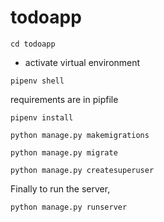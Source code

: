 # todoapp



```cd todoapp```

- activate virtual environment

```pipenv shell  ```

requirements are in pipfile

```pipenv install ```

```python manage.py makemigrations```

```python manage.py migrate```

```python manage.py createsuperuser```

Finally to run the server,

```python manage.py runserver ```
